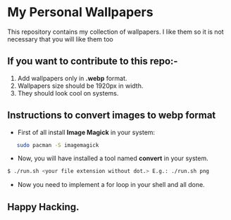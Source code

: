 # My Personal Wallpapers
This repository contains my collection of wallpapers. I like them so it is not necessary  that you will like them too
## If you want to contribute to this repo:-
1. Add wallpapers only in **.webp** format.
2. Wallpapers size should be 1920px in width.
3. They should look cool on systems.

## Instructions to convert images to webp format
- First of all install **Image Magick** in your system:
```bash
   sudo pacman -S imagemagick
```
- Now, you will have installed a tool named **convert** in your system.
```bash
$ ./run.sh <your file extension without dot.> E.g.: ./run.sh png
```

- Now you need to implement a for loop in your shell and all done.
## Happy Hacking.
